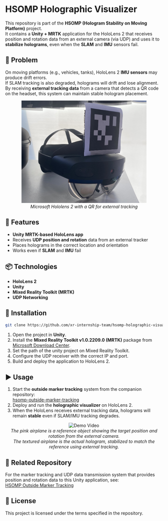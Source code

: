 # HSOMP Holographic Visualizer

This repository is part of the **HSOMP (Hologram Stability on Moving Platform)** project.  
It contains a **Unity + MRTK** application for the HoloLens 2 that receives position and rotation data from an external camera (via UDP) and uses it to **stabilize holograms**, even when the **SLAM** and **IMU** sensors fail.




## 📌 Problem
On moving platforms (e.g., vehicles, tanks), HoloLens 2 **IMU sensors** may produce drift errors.  
If SLAM tracking is also degraded, holograms will drift and lose alignment.  
By receiving **external tracking data** from a camera that detects a QR code on the headset, this system can maintain stable hologram placement.


<p align="center">
  <img src="./docs/HLwithTagOnIt.jpeg" alt="Hololens 2 with QR" width="400" />
  <br>
  <em>
    Microsoft Hololens 2 with a QR for external tracking
  </em>
  
</p>

## 🚀 Features
- **Unity MRTK-based HoloLens app**  
- Receives **UDP position and rotation** data from an external tracker  
- Places holograms in the correct location and orientation  
- Works even if **SLAM** and **IMU** fail


## 📦 Technologies
- **HoloLens 2**
- **Unity**
- **Mixed Reality Toolkit (MRTK)**
- **UDP Networking**


## 🔧 Installation
```bash
git clone https://github.com/xr-internship-team/hsomp-holographic-visualizer.git
```
1. Open the project in **Unity**.  
2. Install the **Mixed Reality Toolkit v1.0.2209.0 (MRTK)** package from [Microsoft Download Center](https://www.microsoft.com/en-us/download/details.aspx?id=102778). 
3. Set the path of the unity project on Mixed Reality Toolkit.
4. Configure the UDP receiver with the correct IP and port.  
5. Build and deploy the application to HoloLens 2.

## ▶ Usage
1. Start the **outside marker tracking** system from the companion repository:  
   [hsomp-outside-marker-tracking](https://github.com/xr-internship-team/hsomp-outside-marker-tracking)  
2. Deploy and run the **holographic visualizer** on HoloLens 2.  
3. When the HoloLens receives external tracking data, holograms will remain **stable** even if SLAM/IMU tracking degrades.

<p align="center">
  <img src="./docs/demo_video.gif" alt="Demo Video" width="600" />
  <br>
  <em>
    The pink airplane is a reference object showing the target position and rotation from the external camera.<br>
    The textured airplane is the actual hologram, stabilized to match the reference using external tracking.
  </em>
  
</p>

## 🔗 Related Repository
For the marker tracking and UDP data transmission system that provides position and rotation data to this Unity application, see:  
[HSOMP Outside Marker Tracking](https://github.com/xr-internship-team/hsomp-outside-marker-tracking)


## 📜 License
This project is licensed under the terms specified in the repository.
